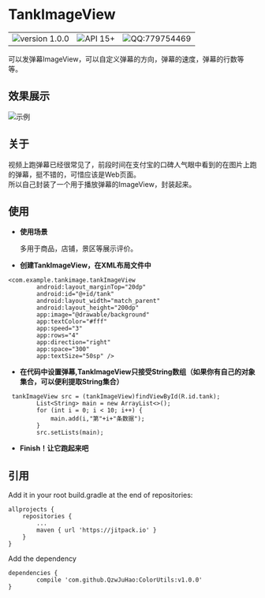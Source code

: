 # TankImageView

<table><tr>
<td><img src="https://img.shields.io/badge/version%20-1.0.0-brightgreen.svg" alt="version 1.0.0" ／></td>
<td><img src="https://img.shields.io/badge/API-15%2B-brightgreen.svg" alt="API 15+"／></td>
<td><img src="https://img.shields.io/badge/QQ-779754469-red.svg" alt="QQ:779754469"／></td>
</tr></table>

可以发弹幕ImageView，可以自定义弹幕的方向，弹幕的速度，弹幕的行数等等。

## 效果展示
![示例](http://oqg7nynni.bkt.clouddn.com/GIF.gif) 

## 关于
视频上跑弹幕已经很常见了，前段时间在支付宝的口碑人气眼中看到的在图片上跑的弹幕，挺不错的，可惜应该是Web页面。<br/>
所以自己封装了一个用于播放弹幕的ImageView，封装起来。

## 使用
- **使用场景**

    多用于商品，店铺，景区等展示评价。
    
- **创建TankImageView，在XML布局文件中**	

```
<com.example.tankimage.tankImageView
        android:layout_marginTop="20dp"
        android:id="@+id/tank"
        android:layout_width="match_parent"
        android:layout_height="200dp"
        app:image="@drawable/background"
        app:textColor="#fff"
        app:speed="3"
        app:rows="4"
        app:direction="right"
        app:space="300"
        app:textSize="50sp" />   
```

- **在代码中设置弹幕,TankImageView只接受String数组（如果你有自己的对象集合，可以便利提取String集合）**	

```
 tankImageView src = (tankImageView)findViewById(R.id.tank);
        List<String> main = new ArrayList<>();
        for (int i = 0; i < 10; i++) {
            main.add(i,"第"+i+"条数据");
        }
        src.setLists(main);
```

- **Finish！让它跑起来吧**

## 引用

Add it in your root build.gradle at the end of repositories:

	allprojects {
		repositories {
			...
			maven { url 'https://jitpack.io' }
		}
	}

Add the dependency

	dependencies {
	        compile 'com.github.QzwJuHao:ColorUtils:v1.0.0'
	}